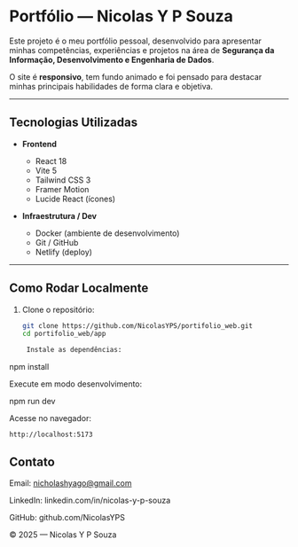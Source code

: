 # Portfólio — Nicolas Y P Souza

Este projeto é o meu portfólio pessoal, desenvolvido para apresentar minhas competências, experiências e projetos na área de **Segurança da Informação, Desenvolvimento e Engenharia de Dados**.

O site é **responsivo**, tem fundo animado e foi pensado para destacar minhas principais habilidades de forma clara e objetiva.

---

##  Tecnologias Utilizadas

- **Frontend**
  - React 18
  - Vite 5
  - Tailwind CSS 3
  - Framer Motion
  - Lucide React (ícones)

- **Infraestrutura / Dev**
  - Docker (ambiente de desenvolvimento)
  - Git / GitHub
  - Netlify (deploy)

---

##  Como Rodar Localmente

1. Clone o repositório:
   ```bash
   git clone https://github.com/NicolasYPS/portifolio_web.git
   cd portifolio_web/app

    Instale as dependências:

npm install

Execute em modo desenvolvimento:

npm run dev

Acesse no navegador:

    http://localhost:5173


## Contato

Email: nicholashyago@gmail.com

LinkedIn: linkedin.com/in/nicolas-y-p-souza

GitHub: github.com/NicolasYPS

© 2025 — Nicolas Y P Souza